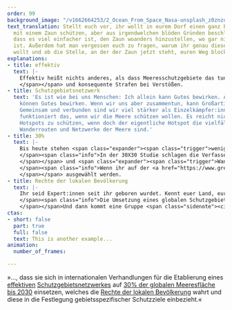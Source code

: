 ```yaml
---
order: 99
background_image: "/v1662664253/2_Ocean_From_Space_Nasa-unsplash_z0znzq_f7vio7.jpg"
text_translation: Stellt euch vor, ihr wollt in eurem Dorf einen ganz besonderen Apfelbaum
  mit einem Zaun schützen, aber aus irgendwelchen blöden Gründen beschließt das Bauamt,
  dass es viel einfacher ist, den Zaun woanders hinzustellen, wo gar nichts zu schützen
  ist. Außerdem hat man vergessen euch zu fragen, warum ihr genau diesen Baum schützen
  wollt und ob die Stelle, an der der Zaun jetzt steht, euren Weg blockiert.
explanations:
- title: effektiv
  text: |-
    Effektiv heißt nichts anderes, als dass Meeresschutzgebiete das tun können, was sie sollen: Meereslebewesen einen Rückzugsort schaffen, an dem sie sich wirklich erholen können. Dazu braucht es dreierlei: eine <span class="expander"><span class="trigger">ganzheitliche Gebietsplanung </span><span class="info">Zwei Beispiele: 1. Ein Schutzgebiet sollte groß genug sein, um wirksam zu schützen. 2. Zwischen Schutzgebieten müssen Wanderkorridore eingerichtet werden. </span></span>, <span class="expander"><span class="trigger">strikte Kontrollen </span><span class="info">sodass z. B. illegaler Fischerei nicht Tor und Tür offengelassen werden
    </span></span> und konsequente Strafen bei Verstößen.
- title: Schutzgebietsnetzwerk
  text: 'Es ist wie bei uns Menschen: Ich allein kann Gutes bewirken. Auch andere
    können Gutes bewirken. Wenn wir uns aber zusammentun, kann Großartiges entstehen.
    Gemeinsam und verbunden sind wir viel stärker als Einzelkämpfer:innen. Genauso
    funktioniert das, wenn wir die Meere schützen wollen. Es reicht nicht, spezifische
    Hotspots zu schützen, wenn doch der eigentliche Hotspot die vielfältigen Verbindungen,
    Wanderrouten und Netzwerke der Meere sind.'
- title: 30%
  text: |-
    Bis heute stehen <span class="expander"><span class="trigger">weniger als 3% aller Meere unter Schutz. </span><span class="info">Wenn man das überhaupt Schutz nennen kann.</span></span> Umweltverbände fordern deswegen <span class="sidenote"><cite class="icon-link_external"><a href="https://www.greenpeaceoceanblueprint.org/de/" target="_blank" rel="noopener">Interaktive Weltkarte von Greenpeace zum 30X30-Szenario</a></cite><span style="font-style:italic;">Thirty by Thirty</span></span>: das heißt, dass bis 2030 nicht nur <span class="sidenote"><cite class="icon-link_external"><a href="https://www.greenpeaceoceanblueprint.org/pdfDocs/Greenpeace_30x30_Blueprint_Report_web.pdf" target="_blank" rel="noopener">Studie: “30X30 A Blueprint For Ocean Protection: How we can protect 30% of our oceans by 2030” der University of Oxford, University of York und Greenpeace</a></cite><span>30%</span></span> aller Meere unter einen wirksamen Schutz gestellt, sondern dafür auch die <span class="expander"><span class="trigger">richtigen Gebiete
    </span><span class="info">In der 30X30 Studie schlagen die Verfasser:innen vor, <a href="https://www.iucn.org/crossroads-blog/202108/we-need-protect-and-conserve-30-planet-it-has-be-right-30" target="_blank">Key Biodiversity Areas (KBAs)</a> - also Gebiete mit besonders großer oder außergewöhnlicher Biodiversität - in den Fokus zu stellen, wenn es um die Festlegung der zu schützenden 30% geht.
    </span></span> und <span class="expander"><span class="trigger">Wanderkorridore
    </span><span class="info">Wenn ihr auf der <a href="https://www.greenpeaceoceanblueprint.org/de/" target="_blank">Karte</a> das 30% Szenario anklickt, werden euch nicht 30, sondern 41,8% geschützte Fläche angezeigt. Das liegt daran, dass hier wirklich alle Faktoren (conservation features) einbezogen werden, die zur Erhaltung der dort vorkommenden Arten beitragen; einschließlich Wanderkorridore. Denn wie soll ein Tier vor menschlichem Eingreifen geschützt sein, wenn der Weg zwischen seinen Lebensräumen nicht geschützt ist?
    </span></span> ausgewählt werden.
- title: Rechte der lokalen Bevölkerung
  text: |-
    Ihr seid Expert:innen seit ihr geboren wurdet. Kennt euer Land, eure Küste, euer Meer in- und auswendig. Lebt mit und von der Natur. <span class="expander"><span class="trigger">Wisst, was es braucht, damit euer Zuhause in Zukunft so lebendig sein kann, wie es in eurer Kindheit war.
    </span><span class="info">Die Umsetzung eines globalen Schutzgebietsnetzwerks kann nur gelingen, wenn lokale Bevölkerungsgruppen teilhaben und mitbestimmen dürfen.
    </span></span>Und dann kommt eine Gruppe <span class="sidenote"><cite class="icon-image"><a href="IMG_URL_HIER" target="_blank" rel="noopener">Cis-Menschen sind Menschen, die sich mit dem in ihrem Geburtsregister eingetragenen Geschlecht identifizieren. Wir haben den Cis-Zusatz eingefügt, weil er daran erinnert, dass seit Jahrhunderten die gleichen Menschen machthabend sind und sich nichts verändern wird, wenn sie es bleiben.</a></cite> <span>weißer Cis-Menschen</span></span>} daher, die sich Politiker:innen nennen und im Concrete Jungle aufgewachsen sind, und entscheidet darüber wie eure Heimat gemanagt wird.
ctas:
- short: false
  part: true
  full: false
  text: This is another example...
animation:
  number_of_frames: 

---
```

»…, dass sie sich in internationalen Verhandlungen für die Etablierung eines [effektiven](# "effektiv") [Schutzgebietsnetzwerkes](# "Schutzgebietsnetzwerk") auf [30% der globalen Meeresfläche bis 2030](# "30%") einsetzen, welches die [Rechte der lokalen Bevölkerung](# "Rechte") wahrt und diese in die Festlegung gebietsspezifischer Schutzziele einbezieht.«